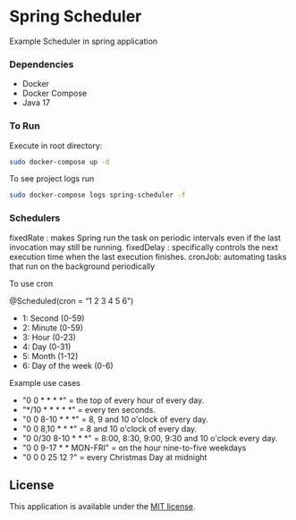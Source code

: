 # Spring Scheduler
Example Scheduler in spring application

### Dependencies
* Docker
* Docker Compose
* Java 17

### To Run

Execute in root directory:

```bash
sudo docker-compose up -d 
```

To see project logs run

```bash
sudo docker-compose logs spring-scheduler -f
```

### Schedulers 

fixedRate : makes Spring run the task on periodic intervals even if the last invocation may still be running.
fixedDelay : specifically controls the next execution time when the last execution finishes.
cronJob: automating tasks that run on the background periodically

To use cron

@Scheduled(cron = “1 2 3 4 5 6")

* 1: Second (0-59)
* 2: Minute (0-59)
* 3: Hour (0-23)
* 4: Day (0-31)
* 5: Month (1-12)
* 6: Day of the week (0-6)


Example use cases

* "0 0 * * * *" = the top of every hour of every day.
* "*/10 * * * * *" = every ten seconds.
* "0 0 8-10 * * *" = 8, 9 and 10 o'clock of every day.
* "0 0 8,10 * * *" = 8 and 10 o'clock of every day.
* "0 0/30 8-10 * * *" = 8:00, 8:30, 9:00, 9:30 and 10 o'clock every day.
* "0 0 9-17 * * MON-FRI" = on the hour nine-to-five weekdays
* "0 0 0 25 12 ?" = every Christmas Day at midnight

## License

This application is available under the
[MIT license](https://opensource.org/licenses/MIT).
